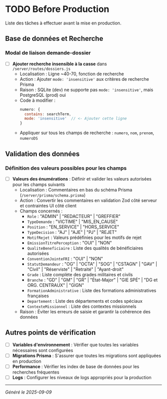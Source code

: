 # TODO Before Production

Liste des tâches à effectuer avant la mise en production.

## Base de données et Recherche

### Modal de liaison demande-dossier
- [ ] **Ajouter recherche insensible à la casse** dans `/server/routes/dossiers.js`
  - Localisation : Ligne ~40-70, fonction de recherche
  - Action : Ajouter `mode: 'insensitive'` aux critères de recherche Prisma
  - Raison : SQLite (dev) ne supporte pas `mode: 'insensitive'`, mais PostgreSQL (prod) oui
  - Code à modifier :
    ```javascript
    numero: {
      contains: searchTerm,
      mode: 'insensitive'  // <- Ajouter cette ligne
    }
    ```
  - Appliquer sur tous les champs de recherche : `numero`, `nom`, `prenom`, `numeroDS`

## Validation des données

### Définition des valeurs possibles pour les champs
- [ ] **Valeurs des énumérations** : Définir et valider les valeurs autorisées pour les champs suivants
  - Localisation : Commentaires en bas du schéma Prisma (`/server/prisma/schema.prisma`)
  - Action : Convertir les commentaires en validation Zod côté serveur et contraintes UI côté client
  - Champs concernés :
    - `Role` : "ADMIN" | "REDACTEUR" | "GREFFIER"
    - `TypeDemande` : "VICTIME" | "MIS_EN_CAUSE"
    - `Position` : "EN_SERVICE" | "HORS_SERVICE"
    - `TypeDecision` : "AJ" | "AJE" | "PJ" | "REJET"
    - `MotifRejet` : Valeurs prédéfinies pour les motifs de rejet
    - `EmissionTitrePerception` : "OUI" | "NON"
    - `QualiteBeneficiaire` : Liste des qualités de bénéficiaires autorisées
    - `ConventionJointeFRI` : "OUI" | "NON"
    - `StatutDemandeur` : "OG" | "OCTA" | "SOG" | "CSTAGN" | "GAV" | "Civil" | "Réserviste" | "Retraité" | "Ayant-droit"
    - `Grade` : Liste complète des grades militaires et civils
    - `Branche` : "GD" | "GM" | "GR" | "État-Major" | "GIE SPÉ" | "DG et ORG. CENTRAUX" | "GIGN"
    - `FormationAdministrative` : Liste des formations administratives françaises
    - `Departement` : Liste des départements et codes spéciaux
    - `ContexteMissionnel` : Liste des contextes missionnels
  - Raison : Éviter les erreurs de saisie et garantir la cohérence des données

## Autres points de vérification

- [ ] **Variables d'environnement** : Vérifier que toutes les variables nécessaires sont configurées
- [ ] **Migrations Prisma** : S'assurer que toutes les migrations sont appliquées en production
- [ ] **Performance** : Vérifier les index de base de données pour les recherches fréquentes
- [ ] **Logs** : Configurer les niveaux de logs appropriés pour la production

---

*Généré le 2025-09-09*